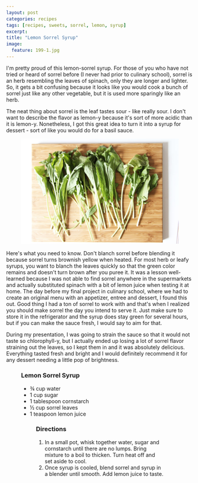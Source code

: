 ```yaml
---
layout: post
categories: recipes
tags: [recipes, sweets, sorrel, lemon, syrup]
excerpt: 
title: "Lemon Sorrel Syrup"
image:
  feature: 199-1.jpg
---
```


I'm pretty proud of this lemon-sorrel syrup.  For those of you who have not tried or heard of sorrel before (I never had prior to culinary school), sorrel is an herb resembling the leaves of spinach, only they are longer and lighter. So, it gets a bit confusing because it looks like you would cook a bunch of sorrel just like any other vegetable, but it is used more sparingly like an herb.

The neat thing about sorrel is the leaf tastes sour - like really sour.  I don't want to describe the flavor as lemon-y because it's sort of more acidic than it is lemon-y.  Nonetheless, I got this great idea to turn it into a syrup for dessert - sort of like you would do for a basil sauce.

<figure>
    <img src="/images/199-2.jpg">
</figure>

Here's what you need to know.  Don't blanch sorrel before blending it because sorrel turns brownish yellow when heated.  For most herb or leafy syrups, you want to blanch the leaves quickly so that the green color remains and doesn't turn brown after you puree it.  It was a lesson well-learned because I was not able to find sorrel anywhere in the supermarkets and actually substituted spinach with a bit of lemon juice when testing it at home.  The day before my final project in culinary school, where we had to create an original menu with an appetizer, entree and dessert, I found this out.  Good thing I had a ton of sorrel to work with and that's when I realized you should make sorrel the day you intend to serve it.  Just make sure to store it in the refrigerator and the syrup does stay green for several hours, but if you can make the sauce fresh, I would say to aim for that.

During my presentation, I was going to strain the sauce so that it would not taste so chlorophyll-y, but I actually ended up losing a lot of sorrel flavor straining out the leaves, so I kept them in and it was absolutely delicious.  Everything tasted fresh and bright and I would definitely recommend it for any dessert needing a little pop of brightness. 

<figure class="ingredients" markdown="1">

### Lemon Sorrel Syrup

- ¾ cup water
- 1 cup sugar
- 1 tablespoon cornstarch
- ½ cup sorrel leaves
- 1 teaspoon lemon juice

<figure class="directions" markdown="1">

### Directions

1. In a small pot, whisk together water, sugar and cornstarch until there are no lumps.  Bring mixture to a boil to thicken.  Turn heat off and set aside to cool.
2. Once syrup is cooled, blend sorrel and syrup in a blender until smooth.  Add lemon juice to taste.

</figure>
